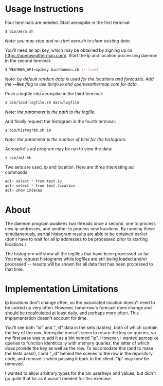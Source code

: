 # Usage Instructions

Four terminals are needed. Start aerospike in the first terminal:
```sh
$ bin/aero.sh
```
_Note: you may stop and re-start aero.sh to clear existing data._

You'll need an api key, which may be obtained by signing up on https://openweathermap.com/.
Start the ip and location processing daemon in the second terminal:
```sh
$ WEATHER_API=apikey bin/daemon.sh [--live]
```
_Note: by default random data is used for the locations and forecasts. Add the __--live__ flag to use ipinfo.io and openweathermap.com for data._

Push a logfile into aerospike in the third terminal:
```sh
$ bin/load-logfile.sh data/logfile
```
_Note: the parameter is the path to the logfile._

And finally request the histogram in the fourth terminal:
```sh
$ bin/histogram.sh 10
```
_Note: the parameter is the number of bins for the histogram._

Aerospike's aql program may be run to view the data:
```sh
$ bin/aql.sh
```
Two sets are used, ip and location. Here are three interesting aql commands:
```sh
aql> select * from test.ip
aql> select * from test.location
aql> show indexes
```


# About
The daemon program awakens two threads once a second, one to process new ip addresses,
and another to process new locations. By running these simultaneously, partial histogram
results are able to be obtained earlier (don't have to wait for all ip addresses to be
processed prior to starting locations.)

The histogram will show all the logfiles that have been processed so far.
You may request histograms while logfiles are still being loaded and/or processed -- results
will be shown for all data that has been processed to that time.

# Implementation Limitations
Ip locations don't change often, so the associated location doesn't need to be looked up very often. However, tomorrow's forecast does change and should be recalculated at least daily, and perhaps more often. This implementation doesn't account for time.

You'll see both "id" and "\_id" data in the sets (tables), both of which contain the key of the row. Aerospike doesn't seem to return the key on queries, so my first pass was to add it as a bin named "ip". However, I wanted aerospike queries to function identitically with memory queries, the latter of which does provide the key as well as the row. To accomodate this (and to make the tests pass!), I add "\_id" behind the scenes to the row in the repository code, and remove it when passing it back to the client. "ip" may now be removed.

I wanted to allow arbitrary types for the bin userKeys and values, but didn't go quite that far as it wasn't needed for this exercise.
